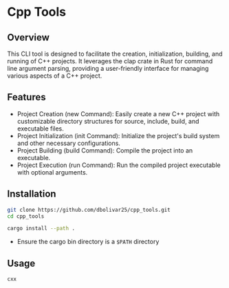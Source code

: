 # Cpp Tools

## Overview

This CLI tool is designed to facilitate the creation, initialization, building,
and running of C++ projects. It leverages the clap crate in Rust for command
line argument parsing, providing a user-friendly interface for managing various
aspects of a C++ project.

## Features

- Project Creation (new Command): Easily create a new C++ project with
  customizable directory structures for source, include, build, and executable
  files.
- Project Initialization (init Command): Initialize the project's build system
  and other necessary configurations.
- Project Building (build Command): Compile the project into an executable.
- Project Execution (run Command): Run the compiled project executable with
  optional arguments.

## Installation

```bash
git clone https://github.com/dbolivar25/cpp_tools.git
cd cpp_tools

cargo install --path .
```

- Ensure the cargo bin directory is a `$PATH` directory

## Usage

```bash
cxx
```
